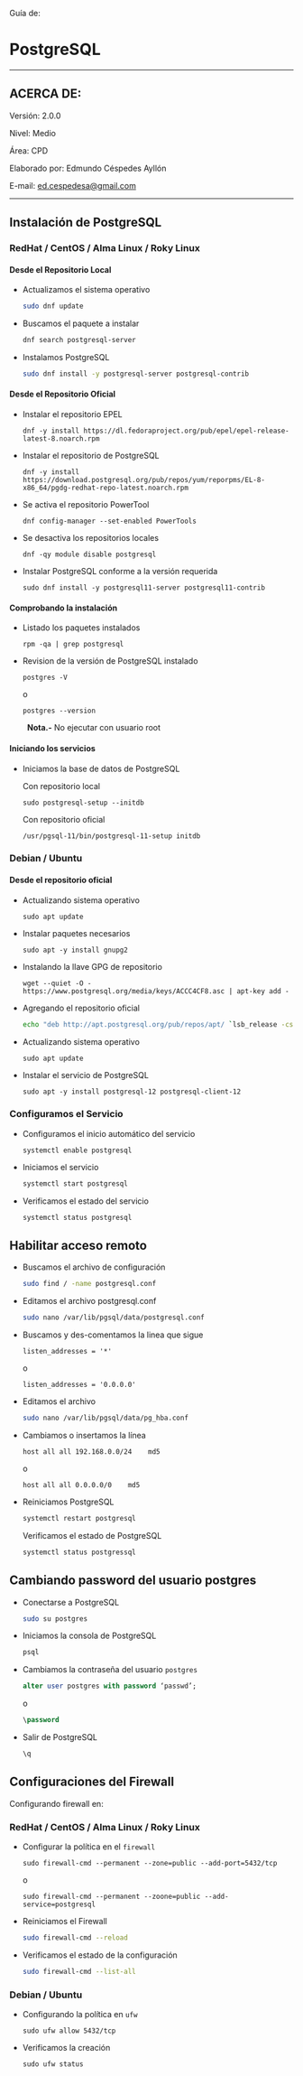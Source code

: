 Guía de: 

# PostgreSQL

------

## ACERCA DE:

Versión: 2.0.0

Nivel: Medio

Área: CPD

Elaborado por: Edmundo Céspedes Ayllón

E-mail: [ed.cespedesa@gmail.com](ed.cespedesa@gmail.com)

-----

## Instalación de PostgreSQL

### RedHat / CentOS / Alma Linux / Roky Linux

#### Desde el Repositorio Local

- Actualizamos el sistema operativo
  
  ```bash
  sudo dnf update
  ```

- Buscamos  el paquete a instalar
  
  ```bash
  dnf search postgresql-server
  ```

- Instalamos PostgreSQL
  
  ```bash
  sudo dnf install -y postgresql-server postgresql-contrib
  ```

#### Desde el Repositorio Oficial

- Instalar el repositorio EPEL
  
  ```shell
  dnf -y install https://dl.fedoraproject.org/pub/epel/epel-release-latest-8.noarch.rpm
  ```

- Instalar el repositorio de PostgreSQL
  
  ```shell
  dnf -y install https://download.postgresql.org/pub/repos/yum/reporpms/EL-8-x86_64/pgdg-redhat-repo-latest.noarch.rpm
  ```

- Se activa el repositorio PowerTool
  
  ```shell
  dnf config-manager --set-enabled PowerTools
  ```

- Se desactiva los repositorios locales
  
  ```shell
  dnf -qy module disable postgresql
  ```

- Instalar PostgreSQL conforme a la versión requerida
  
  ```shell
  sudo dnf install -y postgresql11-server postgresql11-contrib
  ```

#### Comprobando la instalación

- Listado los paquetes instalados
  
  ```shell
  rpm -qa | grep postgresql
  ```

- Revision de la versión de PostgreSQL instalado
  
  ```shell
  postgres -V
  ```
  
  o
  
  ```shell
  postgres --version
  ```

        **Nota.-** No ejecutar con usuario root

#### Iniciando los servicios

- Iniciamos la base de datos de PostgreSQL
  
  Con repositorio local
  
  ```shell
  sudo postgresql-setup --initdb
  ```
  
  Con repositorio oficial
  
  ```shell
  /usr/pgsql-11/bin/postgresql-11-setup initdb
  ```

### Debian / Ubuntu

#### Desde el repositorio oficial

- Actualizando sistema operativo
  
  ```shell
  sudo apt update
  ```

- Instalar paquetes necesarios
  
  ```shell
  sudo apt -y install gnupg2
  ```

- Instalando la llave GPG de repositorio
  
  ```shell
  wget --quiet -O - https://www.postgresql.org/media/keys/ACCC4CF8.asc | apt-key add -
  ```

- Agregando el repositorio oficial
  
  ```bash
  echo "deb http://apt.postgresql.org/pub/repos/apt/ `lsb_release -cs`-pgdg main" | tee /etc/apt/sources.list.d/pgdg.list
  ```

- Actualizando sistema operativo
  
  ```shell
  sudo apt update
  ```

- Instalar el servicio de PostgreSQL
  
  ```shell
  sudo apt -y install postgresql-12 postgresql-client-12
  ```

### Configuramos el Servicio

- Configuramos el inicio automático del servicio
  
  ```shell
  systemctl enable postgresql
  ```

- Iniciamos el servicio
  
  ```bash
  systemctl start postgresql
  ```

- Verificamos el estado del servicio
  
  ```bash
  systemctl status postgresql 
  ```

## Habilitar acceso remoto

- Buscamos el archivo de configuración
  
  ```bash
  sudo find / -name postgresql.conf
  ```

- Editamos el archivo postgresql.conf
  
  ```bash
  sudo nano /var/lib/pgsql/data/postgresql.conf
  ```

- Buscamos y des-comentamos la linea que sigue
  
  ```
  listen_addresses = '*'
  ```
  
  o
  
  ```
  listen_addresses = '0.0.0.0'
  ```

- Editamos el archivo
  
  ```bash
  sudo nano /var/lib/pgsql/data/pg_hba.conf
  ```

- Cambiamos o insertamos la línea
  
  ```
  host all all 192.168.0.0/24    md5
  ```
  
  o
  
  ```
  host all all 0.0.0.0/0    md5
  ```

- Reiniciamos PostgreSQL
  
  ```bash
  systemctl restart postgresql
  ```
  
  Verificamos el estado de PostgreSQL
  
  ```bash
  systemctl status postgressql
  ```

## Cambiando password del usuario postgres

- Conectarse a PostgreSQL
  
  ```bash
  sudo su postgres
  ```

- Iniciamos la consola de PostgreSQL
  
  ```bash
  psql
  ```

- Cambiamos la contraseña del usuario `postgres`
  
  ```sql
  alter user postgres with password ‘passwd’;
  ```
  
  o
  
  ```sql
  \password
  ```

- Salir de PostgreSQL
  
  ```sql
  \q
  ```

## Configuraciones del Firewall

Configurando firewall en:

### RedHat / CentOS / Alma Linux / Roky Linux

- Configurar la política en el `firewall`
  
  ```shell
  sudo firewall-cmd --permanent --zone=public --add-port=5432/tcp
  ```
  
  o
  
  ```shell
  sudo firewall-cmd --permanent --zoone=public --add-service=postgresql
  ```

- Reiniciamos el Firewall
  
  ```bash
  sudo firewall-cmd --reload
  ```

- Verificamos el estado de la configuración
  
  ```bash
  sudo firewall-cmd --list-all
  ```

### Debian / Ubuntu

- Configurando la política en `ufw`
  
  ```shell
  sudo ufw allow 5432/tcp
  ```

- Verificamos la creación
  
  ```shell
  sudo ufw status
  ```